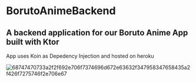 # BorutoAnimeBackend
## A backend application for our Boruto Anime App built with Ktor
App uses Koin as Depedency Injection and hosted on heroku

![68747470733a2f2f692e706f7374696d672e63632f347958347658435a2f426f7275746f2e706e67](https://user-images.githubusercontent.com/30405773/173319703-7f42a1f6-49b7-486a-930e-3120a5c16ed1.png)
